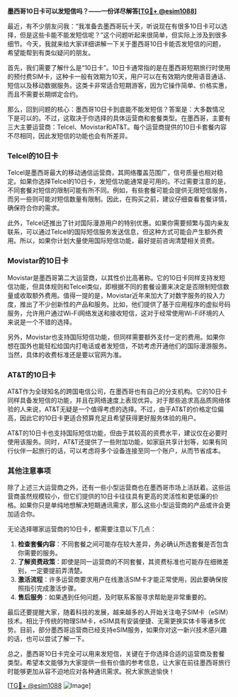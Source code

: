 **墨西哥10日卡可以发短信吗？——一份详尽解答[[TG💪+ @esim1088](https://t.me/s/esim1088)]**

最近，有不少朋友问我：“我准备去墨西哥玩十天，听说现在有很多10日卡可以选择，但是这些卡能不能发短信呢？”这个问题听起来很简单，但实际上涉及到很多细节。今天，我就来给大家详细讲解一下关于墨西哥10日卡能否发短信的问题，希望能帮到有类似疑问的朋友。

首先，我们需要了解什么是“10日卡”。10日卡通常指的是在墨西哥短期旅行时使用的预付费SIM卡，这种卡一般有效期为10天，用户可以在有效期内使用语音通话、短信以及移动数据服务。这类卡非常适合短期游客，因为它操作简单、价格实惠，而且不需要长期绑定合约。

那么，回到问题的核心：墨西哥10日卡到底能不能发短信？答案是：大多数情况下是可以的。不过，这取决于你选择的具体运营商和套餐类型。在墨西哥，主要有三大主要运营商：Telcel、Movistar和AT&T。每个运营商提供的10日卡套餐内容不尽相同，因此发短信的功能也会有所差异。

### Telcel的10日卡

Telcel是墨西哥最大的移动通信运营商，其网络覆盖范围广，信号质量也相对稳定。如果你选择Telcel的10日卡，发短信功能通常是可用的。不过需要注意的是，不同套餐对短信的限制可能有所不同。例如，有些套餐可能会提供无限短信服务，而另一些则可能对短信数量有限制。因此，在购买之前，建议仔细查看套餐详情，确保符合你的需求。

此外，Telcel还推出了针对国际漫游用户的特别优惠。如果你需要频繁与国内亲友联系，可以通过Telcel的国际短信服务发送信息，但这种方式可能会产生额外费用。所以，如果你计划大量使用国际短信功能，最好提前咨询清楚相关资费。

### Movistar的10日卡

Movistar是墨西哥第二大运营商，以其性价比高著称。它的10日卡同样支持发短信功能，但具体规则和Telcel类似，即根据不同的套餐设置来决定是否限制短信数量或收取额外费用。值得一提的是，Movistar近年来加大了对数字服务的投入力度，推出了不少创新性的产品和服务。比如，他们提供了基于应用程序的虚拟号码服务，允许用户通过Wi-Fi网络发送和接收短信，这对于经常使用Wi-Fi环境的人来说是一个不错的选择。

另外，Movistar也支持国际短信功能，但同样需要额外支付一定的费用。如果你想在国外也能轻松给国内打电话或者发短信，不妨考虑开通他们的国际漫游服务。当然，具体的收费标准还是要以官网为准。

### AT&T的10日卡

AT&T作为全球知名的跨国电信公司，在墨西哥也有自己的分支机构。它的10日卡同样具备发短信的功能，并且在网络速度上表现优异。对于那些追求高品质网络体验的人来说，AT&T无疑是一个值得考虑的选择。不过，由于AT&T的价格定位偏高，因此它的10日卡更适合预算充足且希望获得更好服务体验的用户。

AT&T的10日卡也支持国际短信功能，但由于其较高的资费水平，建议仅在必要时使用该服务。同时，AT&T还提供了一些附加功能，如家庭共享计划等，如果有同行伙伴一起旅行的话，可以考虑将多个设备连接至同一个账户，从而节省成本。

### 其他注意事项

除了上述三大运营商之外，还有一些小型运营商也在墨西哥市场上活跃着。这些运营商虽然规模较小，但它们提供的10日卡往往具有更高的灵活性和更低廉的价格。如果你只是单纯地想解决短期通讯需求，那么这些小型运营商的产品或许会更加适合你。

无论选择哪家运营商的10日卡，都需要注意以下几点：

1. **检查套餐内容**：不同套餐之间可能存在较大差异，务必确认所选套餐是否包含你需要的服务。
2. **了解资费政策**：即使是同一运营商的不同套餐，其资费标准也可能存在细微差别，一定要提前弄清楚。
3. **激活流程**：许多运营商要求用户在线激活SIM卡才能正常使用，因此要确保按照指引完成激活步骤。
4. **售后服务**：如果遇到任何问题，及时联系客服寻求帮助是非常重要的。

最后还要提醒大家，随着科技的发展，越来越多的人开始关注电子SIM卡（eSIM）技术。相比于传统的物理SIM卡，eSIM具有安装便捷、无需更换实体卡等诸多优势。目前，部分墨西哥运营商已经支持eSIM服务，如果你对这一新兴技术感兴趣的话，也可以尝试了解一下。

总之，墨西哥10日卡完全可以用来发短信，关键在于你选择合适的运营商及套餐类型。希望本文能够为大家提供一些有价值的参考信息，让大家在前往墨西哥旅行时能够更加从容不迫地应对各种通讯需求。祝大家旅途愉快！

[[TG💪+ @esim1088](https://t.me/s/esim1088) ![Image](https://i.postimg.cc/4NQfJmqS/Snipaste-2025-05-13-00-14-12.png)]